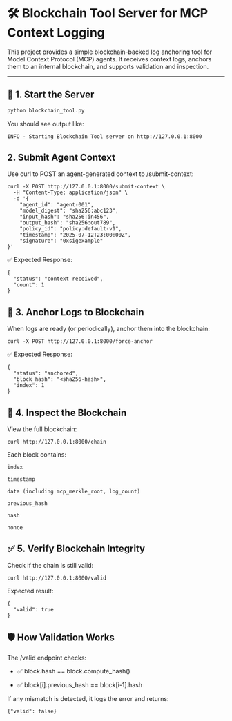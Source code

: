 # 🛠 Blockchain Tool Server for MCP Context Logging

This project provides a simple blockchain-backed log anchoring tool for Model Context Protocol (MCP) agents. It receives context logs, anchors them to an internal blockchain, and supports validation and inspection.

---

## 🚀 1. Start the Server

```bash
python blockchain_tool.py
```

You should see output like:

```
INFO - Starting Blockchain Tool server on http://127.0.0.1:8000
```


## 2. Submit Agent Context

Use curl to POST an agent-generated context to /submit-context:

```
curl -X POST http://127.0.0.1:8000/submit-context \
  -H "Content-Type: application/json" \
  -d '{
    "agent_id": "agent-001",
    "model_digest": "sha256:abc123",
    "input_hash": "sha256:in456",
    "output_hash": "sha256:out789",
    "policy_id": "policy:default-v1",
    "timestamp": "2025-07-12T23:00:00Z",
    "signature": "0xsigexample"
}'
```



✅ Expected Response:

```
{
  "status": "context received",
  "count": 1
}
```


## 🔐 3. Anchor Logs to Blockchain

When logs are ready (or periodically), anchor them into the blockchain:

```
curl -X POST http://127.0.0.1:8000/force-anchor

```


✅ Expected Response:

```
{
  "status": "anchored",
  "block_hash": "<sha256-hash>",
  "index": 1
}

```

## 🔎 4. Inspect the Blockchain

View the full blockchain:

```
curl http://127.0.0.1:8000/chain

```

Each block contains:

```
index

timestamp

data (including mcp_merkle_root, log_count)

previous_hash

hash

nonce
```


## ✅ 5. Verify Blockchain Integrity

Check if the chain is still valid:

```
curl http://127.0.0.1:8000/valid

```

Expected result:

```
{
  "valid": true
}

```

## 🛡 How Validation Works


The /valid endpoint checks:

- ✅ block.hash == block.compute_hash()

- ✅ block[i].previous_hash == block[i-1].hash


If any mismatch is detected, it logs the error and returns:

```
{"valid": false}

```



